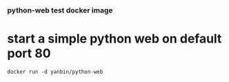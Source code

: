 ### python-web test docker image

# start a simple python web on default port 80
```
docker run -d yanbin/python-web
```
